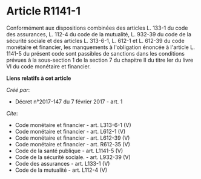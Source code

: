 # Article R1141-1

Conformément aux dispositions combinées des articles L. 133-1 du code des assurances, L. 112-4 du code de la mutualité, L.
932-39 du code de la sécurité sociale et des articles L. 313-6-1, L. 612-1 et L. 612-39 du code monétaire et financier, les
manquements à l'obligation énoncée à l'article L. 1141-5 du présent code sont passibles de sanctions dans les conditions
prévues à la sous-section 1 de la section 7 du chapitre II du titre Ier du livre VI du code monétaire et financier.

**Liens relatifs à cet article**

_Créé par_:

  - Décret n°2017-147 du 7 février 2017 - art. 1

_Cite_:

  - Code monétaire et financier - art. L313-6-1 (V)
  - Code monétaire et financier - art. L612-1 (V)
  - Code monétaire et financier - art. L612-39 (V)
  - Code monétaire et financier - art. R612-35 (V)
  - Code de la santé publique - art. L1141-5 (V)
  - Code de la sécurité sociale. - art. L932-39 (V)
  - Code des assurances - art. L133-1 (V)
  - Code de la mutualité - art. L112-4 (V)
